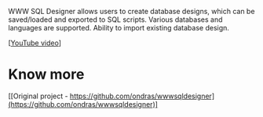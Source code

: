 WWW SQL Designer allows users to create database designs, which can be saved/loaded and exported to SQL scripts. Various databases and languages are supported. Ability to import existing database design.

[[YouTube video](http://www.youtube.com/watch?v=hCQzJx9AKhU)]

# Know more

[[Original project - https://github.com/ondras/wwwsqldesigner](https://github.com/ondras/wwwsqldesigner)]
